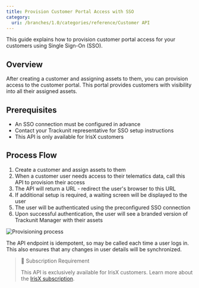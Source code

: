 ```yaml
---
title: Provision Customer Portal Access with SSO
category:
  uri: /branches/1.0/categories/reference/Customer API
---
```


This guide explains how to provision customer portal access for your customers using Single Sign-On (SSO).

## Overview

After creating a customer and assigning assets to them, you can provision access to the customer portal. This portal provides customers with visibility into all their assigned assets.

## Prerequisites

- An SSO connection must be configured in advance
- Contact your Trackunit representative for SSO setup instructions
- This API is only available for IrisX customers

## Process Flow

1. Create a customer and assign assets to them
2. When a customer user needs access to their telematics data, call this API to provision their access
3. The API will return a URL - redirect the user's browser to this URL
4. If additional setup is required, a waiting screen will be displayed to the user
5. The user will be authenticated using the preconfigured SSO connection
6. Upon successful authentication, the user will see a branded version of Trackunit Manager with their assets

![Provisioning process](https://cdn.statically.io/gh/trackunit/developer-hub/master/api-docs/provisioncustomerportalaccess.drawio.png)

The API endpoint is idempotent, so may be called each time a user logs in. This also ensures that any changes in user details will be synchronized.

> 📘 Subscription Requirement
>
> This API is exclusively available for IrisX customers. Learn more about the [IrisX subscription](https://developers.trackunit.com/docs/irisx-overview).
